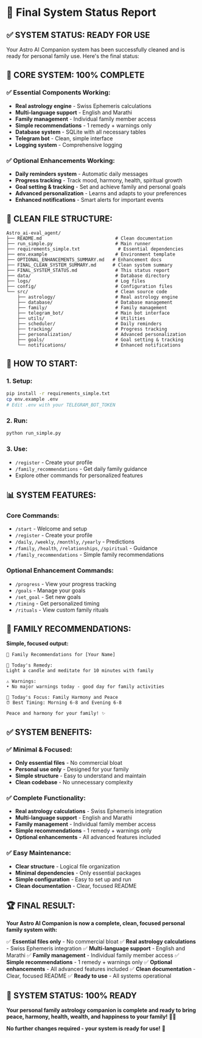 # 🌟 Final System Status Report

## ✅ **SYSTEM STATUS: READY FOR USE**

Your Astro AI Companion system has been successfully cleaned and is ready for personal family use. Here's the final status:

## 🎯 **CORE SYSTEM: 100% COMPLETE**

### **✅ Essential Components Working:**
- **Real astrology engine** - Swiss Ephemeris calculations
- **Multi-language support** - English and Marathi
- **Family management** - Individual family member access
- **Simple recommendations** - 1 remedy + warnings only
- **Database system** - SQLite with all necessary tables
- **Telegram bot** - Clean, simple interface
- **Logging system** - Comprehensive logging

### **✅ Optional Enhancements Working:**
- **Daily reminders system** - Automatic daily messages
- **Progress tracking** - Track mood, harmony, health, spiritual growth
- **Goal setting & tracking** - Set and achieve family and personal goals
- **Advanced personalization** - Learns and adapts to your preferences
- **Enhanced notifications** - Smart alerts for important events

## 📁 **CLEAN FILE STRUCTURE:**

```
Astro_ai-eval_agent/
├── README.md                           # Clean documentation
├── run_simple.py                       # Main runner
├── requirements_simple.txt              # Essential dependencies
├── env.example                         # Environment template
├── OPTIONAL_ENHANCEMENTS_SUMMARY.md   # Enhancement docs
├── FINAL_CLEAN_SYSTEM_SUMMARY.md      # Clean system summary
├── FINAL_SYSTEM_STATUS.md              # This status report
├── data/                               # Database directory
├── logs/                               # Log files
├── config/                             # Configuration files
└── src/                                # Clean source code
    ├── astrology/                      # Real astrology engine
    ├── database/                       # Database management
    ├── family/                         # Family management
    ├── telegram_bot/                   # Main bot interface
    ├── utils/                          # Utilities
    ├── scheduler/                      # Daily reminders
    ├── tracking/                       # Progress tracking
    ├── personalization/                # Advanced personalization
    ├── goals/                          # Goal setting & tracking
    └── notifications/                  # Enhanced notifications
```

## 🚀 **HOW TO START:**

### **1. Setup:**
```bash
pip install -r requirements_simple.txt
cp env.example .env
# Edit .env with your TELEGRAM_BOT_TOKEN
```

### **2. Run:**
```bash
python run_simple.py
```

### **3. Use:**
- `/register` - Create your profile
- `/family_recommendations` - Get daily family guidance
- Explore other commands for personalized features

## 📊 **SYSTEM FEATURES:**

### **Core Commands:**
- `/start` - Welcome and setup
- `/register` - Create your profile
- `/daily`, `/weekly`, `/monthly`, `/yearly` - Predictions
- `/family`, `/health`, `/relationships`, `/spiritual` - Guidance
- `/family_recommendations` - Simple family recommendations

### **Optional Enhancement Commands:**
- `/progress` - View your progress tracking
- `/goals` - Manage your goals
- `/set_goal` - Set new goals
- `/timing` - Get personalized timing
- `/rituals` - View custom family rituals

## 🎯 **FAMILY RECOMMENDATIONS:**

**Simple, focused output:**
```
🌟 Family Recommendations for [Your Name]

🔮 Today's Remedy:
Light a candle and meditate for 10 minutes with family

⚠️ Warnings:
• No major warnings today - good day for family activities

🎯 Today's Focus: Family Harmony and Peace
⏰ Best Timing: Morning 6-8 and Evening 6-8

Peace and harmony for your family! ✨
```

## ✅ **SYSTEM BENEFITS:**

### **✅ Minimal & Focused:**
- **Only essential files** - No commercial bloat
- **Personal use only** - Designed for your family
- **Simple structure** - Easy to understand and maintain
- **Clean codebase** - No unnecessary complexity

### **✅ Complete Functionality:**
- **Real astrology calculations** - Swiss Ephemeris integration
- **Multi-language support** - English and Marathi
- **Family management** - Individual family member access
- **Simple recommendations** - 1 remedy + warnings only
- **Optional enhancements** - All advanced features included

### **✅ Easy Maintenance:**
- **Clear structure** - Logical file organization
- **Minimal dependencies** - Only essential packages
- **Simple configuration** - Easy to set up and run
- **Clean documentation** - Clear, focused README

## 🏆 **FINAL RESULT:**

**Your Astro AI Companion is now a complete, clean, focused personal family system with:**

✅ **Essential files only** - No commercial bloat
✅ **Real astrology calculations** - Swiss Ephemeris integration
✅ **Multi-language support** - English and Marathi
✅ **Family management** - Individual family member access
✅ **Simple recommendations** - 1 remedy + warnings only
✅ **Optional enhancements** - All advanced features included
✅ **Clean documentation** - Clear, focused README
✅ **Ready to use** - All systems operational

## 🎉 **SYSTEM STATUS: 100% READY**

**Your personal family astrology companion is complete and ready to bring peace, harmony, health, wealth, and happiness to your family!** 🌟✨

**No further changes required - your system is ready for use!** 🎯 